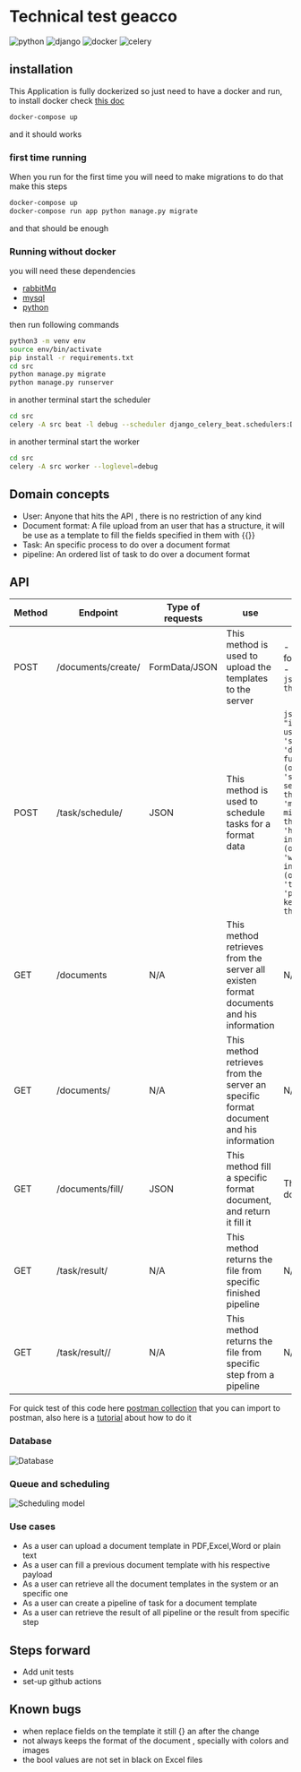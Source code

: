 # Technical test geacco
![python](https://img.shields.io/badge/-python%20-yellow?logo=python)
![django](https://img.shields.io/badge/-django%20-green?logo=django)
![docker](https://img.shields.io/badge/-Docker%20-grey?logo=docker)
![celery](https://img.shields.io/badge/-Celery%20-green?logo=celery)

## installation

This Application is fully dockerized so just need to have a docker and run, to install docker check [this doc](https://www.docker.com/)
```sh
docker-compose up
```

and it should works

### first time running
When you run for the first time you will need to make migrations
to do that make this steps
```sh
docker-compose up
docker-compose run app python manage.py migrate
```
and that should be enough

### Running without docker
you will need these dependencies
- [rabbitMq](https://www.rabbitmq.com/)
- [mysql](https://www.mysql.com/)
- [python](https://www.python.org/)

then run following commands
```sh
python3 -m venv env
source env/bin/activate
pip install -r requirements.txt
cd src
python manage.py migrate
python manage.py runserver
```
in another terminal start the scheduler
```sh
cd src
celery -A src beat -l debug --scheduler django_celery_beat.schedulers:DatabaseScheduler
```

in another terminal start the worker
```sh
cd src
celery -A src worker --loglevel=debug
```
## Domain concepts

- User: Anyone that hits the API , there is no restriction of any kind
- Document format: A file upload from an user that has a structure, it will be use as a template to fill the fields specified in them with {{}}
- Task: An specific process to do over a document format
- pipeline: An ordered list of task to do over a document format
## API
| Method | Endpoint                                 | Type of requests | use                                                                                    | Payload                                                                                                                                                                                                                                                                                                                                                                                                                                                                                                                                                  |
|--------|------------------------------------------|------------------|----------------------------------------------------------------------------------------|----------------------------------------------------------------------------------------------------------------------------------------------------------------------------------------------------------------------------------------------------------------------------------------------------------------------------------------------------------------------------------------------------------------------------------------------------------------------------------------------------------------------------------------------------------|
| POST   | /documents/create/                       | FormData/JSON    | This method is used to upload the templates to the server                              | - FormData <br/>      form: " file_to_upload "<br/> - JSON:<br/> ```json {"form":"text with the template"} ```                                                                                                                                                                                                                                                                                                                                                                                                                                           |
| POST   | /task/schedule/                          | JSON             | This method is used to schedule tasks for a format data                                | ```json { 'document_format': "id of dcoument format to use", 'steps': [   'start': {      'days':"how many days in future run this tasks (optional)",      'seconds':"how many seconds in future run this tasks (optional)",      'minutes':"how many minutes in future run this tasks (optional)",      'hours':"how many hours in future run this tasks (optional)",      'weeks': "how many weeks in future run this tasks (optional)"       },    'type':"FILL/'GENERATE'",    'payload':"A dict with keys to be replaced in the format",     ] }``` |
| GET    | /documents                               | N/A              | This method retrieves from the server all existen format documents and his information | N/A                                                                                                                                                                                                                                                                                                                                                                                                                                                                                                                                                      |
| GET    | /documents/<format id>                   | N/A              | This method retrieves from the server an specific format document and his information  | N/A                                                                                                                                                                                                                                                                                                                                                                                                                                                                                                                                                      |
| GET    | /documents/fill/<format id>              | JSON             | This method fill a specific format document, and return it fill it                     | The specific keys for your document                                                                                                                                                                                                                                                                                                                                                                                                                                                                                                                      |
| GET    | /task/result/<pipeline id>               | N/A              | This method returns the file from specific finished pipeline                           | N/A                                                                                                                                                                                                                                                                                                                                                                                                                                                                                                                                                      |
| GET    | /task/result/<pipeline id>/<step number> | N/A              | This method returns the file from specific step from a pipeline                        | N/A
For quick test of this code here [postman collection](doc/postman_collection.json) that you can import to postman, also here is a [tutorial](https://learning.postman.com/docs/collections/using-collections) about how to do it
### Database
![Database](doc/model.png)
### Queue and scheduling
![Scheduling model](doc/scheduling.jpg)
### Use cases
- As a user can upload a document template in PDF,Excel,Word or plain text
- As a user can fill a previous document template with his respective payload
- As a user can retrieve all the document templates in the system or an specific one
- As a user can create a pipeline of task for a document template
- As a user can retrieve the result of all pipeline or the result from specific step

## Steps forward
- Add unit tests
- set-up github actions

## Known bugs
- when replace fields on the template it still {} an after the change
- not always keeps the format of the document , specially with colors and images
- the bool values are not set in black on Excel files

